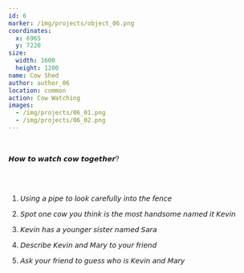 ```yaml
---
id: 6
marker: /img/projects/object_06.png
coordinates:
  x: 6965
  y: 7220
size:
  width: 1600
  height: 1200
name: Cow Shed
author: author_06
location: common
action: Cow Watching
images:
  - /img/projects/06_01.png
  - /img/projects/06_02.png
---
```


<br>

𝙃𝙤𝙬 𝙩𝙤 𝙬𝙖𝙩𝙘𝙝 𝙘𝙤𝙬 𝙩𝙤𝙜𝙚𝙩𝙝𝙚𝙧?

<br>

<br>

1. 𝘜𝘴𝘪𝘯𝘨 𝘢 𝘱𝘪𝘱𝘦 𝘵𝘰 𝘭𝘰𝘰𝘬 𝘤𝘢𝘳𝘦𝘧𝘶𝘭𝘭𝘺 𝘪𝘯𝘵𝘰 𝘵𝘩𝘦 𝘧𝘦𝘯𝘤𝘦
2. 𝘚𝘱𝘰𝘵 𝘰𝘯𝘦 𝘤𝘰𝘸 𝘺𝘰𝘶 𝘵𝘩𝘪𝘯𝘬 𝘪𝘴 𝘵𝘩𝘦 𝘮𝘰𝘴𝘵 𝘩𝘢𝘯𝘥𝘴𝘰𝘮𝘦 𝘯𝘢𝘮𝘦𝘥 𝘪𝘵 𝘒𝘦𝘷𝘪𝘯
3. 𝘒𝘦𝘷𝘪𝘯 𝘩𝘢𝘴 𝘢 𝘺𝘰𝘶𝘯𝘨𝘦𝘳 𝘴𝘪𝘴𝘵𝘦𝘳 𝘯𝘢𝘮𝘦𝘥 𝘚𝘢𝘳𝘢
4. 𝘋𝘦𝘴𝘤𝘳𝘪𝘣𝘦 𝘒𝘦𝘷𝘪𝘯 𝘢𝘯𝘥 𝘔𝘢𝘳𝘺 𝘵𝘰 𝘺𝘰𝘶𝘳 𝘧𝘳𝘪𝘦𝘯𝘥
5. 𝘈𝘴𝘬 𝘺𝘰𝘶𝘳 𝘧𝘳𝘪𝘦𝘯𝘥 𝘵𝘰 𝘨𝘶𝘦𝘴𝘴 𝘸𝘩𝘰 𝘪𝘴 𝘒𝘦𝘷𝘪𝘯 𝘢𝘯𝘥 𝘔𝘢𝘳𝘺

   <br>

   <br>
